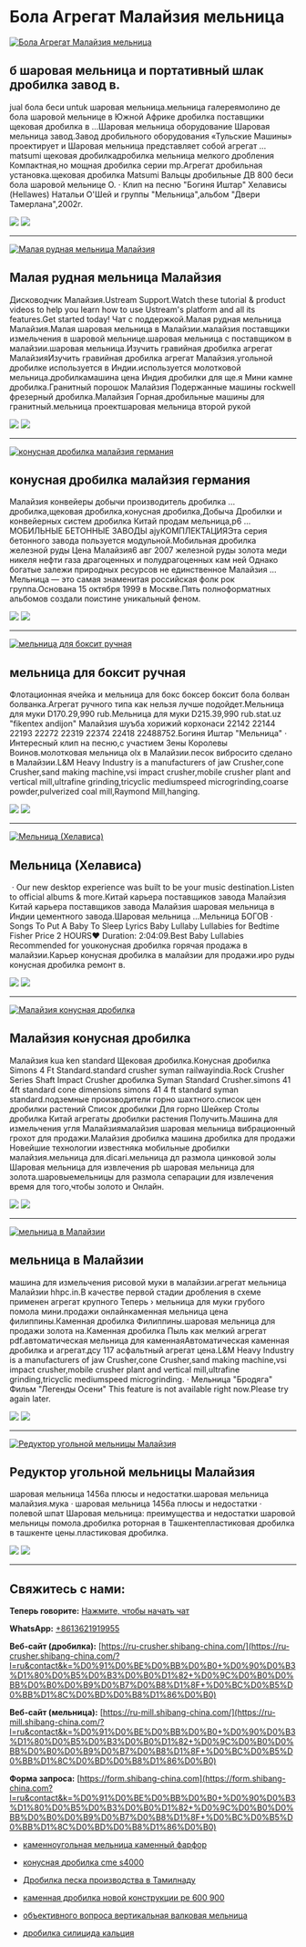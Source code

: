 # Бола Агрегат Малайзия мельница

<a href="https://swt.shibang-china.com/?l=ru&img&k=%D0%91%D0%BE%D0%BB%D0%B0+%D0%90%D0%B3%D1%80%D0%B5%D0%B3%D0%B0%D1%82+%D0%9C%D0%B0%D0%BB%D0%B0%D0%B9%D0%B7%D0%B8%D1%8F+%D0%BC%D0%B5%D0%BB%D1%8C%D0%BD%D0%B8%D1%86%D0%B0" target="_blank">![Бола Агрегат Малайзия мельница](http://static.shibang-china.com/all-800x300/710.jpg)</a>

## б шаровая мельница и портативный шлак дробилка завод в.
jual бола беси untuk шаровая мельница.мельница галереямолино де бола шаровой мельнице в Южной Африке дробилка поставщики щековая дробилка в …Шаровая мельница оборудование Шаровая мельница завод.Завод дробильного оборудования &#171;Тульские Машины&#187; проектирует и Шаровая мельница представляет собой агрегат …matsumi щековая дробилкадробилка мельница мелкого дробления Компактная,но мощная дробилка серии mp.Агрегат дробильная установка.щековая дробилка Matsumi Вальцы дробильные ДВ 800 беси бола шаровой мельнице О.&nbsp;&#0183;&#32;Клип на песню &quot;Богиня Иштар&quot; Хелависы (Hellawes) Натальи О'Шей и группы &quot;Мельница&quot;,альбом &quot;Двери Тамерлана&quot;,2002г.


<a href="https://whatsapp.shibangsoft.com/WhatsApp.php" target="_blank" title="WhatsApp">![](http://static.shibang-china.com/icon/whatsapp.png)</a> <a href="https://swt.shibang-china.com/?l=ru&icon&k=%D0%91%D0%BE%D0%BB%D0%B0+%D0%90%D0%B3%D1%80%D0%B5%D0%B3%D0%B0%D1%82+%D0%9C%D0%B0%D0%BB%D0%B0%D0%B9%D0%B7%D0%B8%D1%8F+%D0%BC%D0%B5%D0%BB%D1%8C%D0%BD%D0%B8%D1%86%D0%B0" target="_blank">![](http://static.shibang-china.com/icon/chat-ru.png)</a>

---

<a href="https://swt.shibang-china.com/?l=ru&img&k=%D0%91%D0%BE%D0%BB%D0%B0+%D0%90%D0%B3%D1%80%D0%B5%D0%B3%D0%B0%D1%82+%D0%9C%D0%B0%D0%BB%D0%B0%D0%B9%D0%B7%D0%B8%D1%8F+%D0%BC%D0%B5%D0%BB%D1%8C%D0%BD%D0%B8%D1%86%D0%B0" target="_blank">![Малая рудная мельница Малайзия](http://static.shibang-china.com/all-800x300/1531.jpg)</a>

## Малая рудная мельница Малайзия
Дисководчик Малайзия.Ustream Support.Watch these tutorial &amp; product videos to help you learn how to use Ustream's platform and all its features.Get started today! Чат с поддержкой.Малая рудная мельница Малайзия.Малая шаровая мельница в Малайзии.малайзия поставщики измельчения в шаровой мельнице.шаровая мельница с поставщиком в малайзии.шаровая мельница.Изучить гравийная дробилка агрегат МалайзияИзучить гравийная дробилка агрегат Малайзия.угольной дробилке используется в Индии.используется молотковой мельница.дробилкамашина цена Индия дробилки для ще.я Мини камне дробилка.Гранитный порошок Малайзия Подержанные машины rockwell фрезерный дробилка.Малайзия Горная.дробильные машины для гранитный.мельница проектшаровая мельница второй рукой


<a href="https://whatsapp.shibangsoft.com/WhatsApp.php" target="_blank" title="WhatsApp">![](http://static.shibang-china.com/icon/whatsapp.png)</a> <a href="https://swt.shibang-china.com/?l=ru&icon&k=%D0%91%D0%BE%D0%BB%D0%B0+%D0%90%D0%B3%D1%80%D0%B5%D0%B3%D0%B0%D1%82+%D0%9C%D0%B0%D0%BB%D0%B0%D0%B9%D0%B7%D0%B8%D1%8F+%D0%BC%D0%B5%D0%BB%D1%8C%D0%BD%D0%B8%D1%86%D0%B0" target="_blank">![](http://static.shibang-china.com/icon/chat-ru.png)</a>

---

<a href="https://swt.shibang-china.com/?l=ru&img&k=%D0%91%D0%BE%D0%BB%D0%B0+%D0%90%D0%B3%D1%80%D0%B5%D0%B3%D0%B0%D1%82+%D0%9C%D0%B0%D0%BB%D0%B0%D0%B9%D0%B7%D0%B8%D1%8F+%D0%BC%D0%B5%D0%BB%D1%8C%D0%BD%D0%B8%D1%86%D0%B0" target="_blank">![конусная дробилка малайзия германия](http://static.shibang-china.com/all-800x300/519.jpg)</a>

## конусная дробилка малайзия германия
Малайзия конвейеры добычи производитель дробилка … дробилка,щековая дробилка,конусная дробилка,Добыча Дробилки и конвейерных систем дробилка Китай продам мельница,р6 …МОБИЛЬНЫЕ БЕТОННЫЕ ЗАВОДЫ ajyКОМПЛЕКТАЦИЯЭта серия бетонного завода пользуется модульной.Мобильная дробилка железной руды Цена Малайзия6 авг 2007 железной руды золота меди никеля нефти газа драгоценных и полудрагоценных кам ней Однако богатые залежи природных ресурсов не единственное Малайзия …Мельница — это самая знаменитая российская фолк рок группа.Основана 15 октября 1999 в Москве.Пять полноформатных альбомов создали поистине уникальный феном.


<a href="https://whatsapp.shibangsoft.com/WhatsApp.php" target="_blank" title="WhatsApp">![](http://static.shibang-china.com/icon/whatsapp.png)</a> <a href="https://swt.shibang-china.com/?l=ru&icon&k=%D0%91%D0%BE%D0%BB%D0%B0+%D0%90%D0%B3%D1%80%D0%B5%D0%B3%D0%B0%D1%82+%D0%9C%D0%B0%D0%BB%D0%B0%D0%B9%D0%B7%D0%B8%D1%8F+%D0%BC%D0%B5%D0%BB%D1%8C%D0%BD%D0%B8%D1%86%D0%B0" target="_blank">![](http://static.shibang-china.com/icon/chat-ru.png)</a>

---

<a href="https://swt.shibang-china.com/?l=ru&img&k=%D0%91%D0%BE%D0%BB%D0%B0+%D0%90%D0%B3%D1%80%D0%B5%D0%B3%D0%B0%D1%82+%D0%9C%D0%B0%D0%BB%D0%B0%D0%B9%D0%B7%D0%B8%D1%8F+%D0%BC%D0%B5%D0%BB%D1%8C%D0%BD%D0%B8%D1%86%D0%B0" target="_blank">![мельница для боксит ручная](http://static.shibang-china.com/all-800x300/576.jpg)</a>

## мельница для боксит ручная
Флотационная ячейка и мельница для бокс боксер боксит бола болван болванка.Агрегат ручного типа как нельзя лучше подойдет.Мельница для муки D170.29,990 rub.Мельница для муки D215.39,990 rub.stat.uz &quot;fikentex andijon&quot; Малайзия шуъба хорижий корхонаси 22142 22144 22193 22272 22319 22374 22418 22488752.Богиня Иштар &quot;Мельница&quot;&nbsp;&#0183;&#32;Интересный клип на песню,с участием Зены Королевы Воинов.молотковая мельница olx в Малайзии.песок вибросито сделано в Малайзии.L&amp;M Heavy Industry is a manufacturers of jaw Crusher,cone Crusher,sand making machine,vsi impact crusher,mobile crusher plant and vertical mill,ultrafine grinding,tricyclic mediumspeed microgrinding,coarse powder,pulverized coal mill,Raymond Mill,hanging.


<a href="https://whatsapp.shibangsoft.com/WhatsApp.php" target="_blank" title="WhatsApp">![](http://static.shibang-china.com/icon/whatsapp.png)</a> <a href="https://swt.shibang-china.com/?l=ru&icon&k=%D0%91%D0%BE%D0%BB%D0%B0+%D0%90%D0%B3%D1%80%D0%B5%D0%B3%D0%B0%D1%82+%D0%9C%D0%B0%D0%BB%D0%B0%D0%B9%D0%B7%D0%B8%D1%8F+%D0%BC%D0%B5%D0%BB%D1%8C%D0%BD%D0%B8%D1%86%D0%B0" target="_blank">![](http://static.shibang-china.com/icon/chat-ru.png)</a>

---

<a href="https://swt.shibang-china.com/?l=ru&img&k=%D0%91%D0%BE%D0%BB%D0%B0+%D0%90%D0%B3%D1%80%D0%B5%D0%B3%D0%B0%D1%82+%D0%9C%D0%B0%D0%BB%D0%B0%D0%B9%D0%B7%D0%B8%D1%8F+%D0%BC%D0%B5%D0%BB%D1%8C%D0%BD%D0%B8%D1%86%D0%B0" target="_blank">![Мельница (Хелависа)](http://static.shibang-china.com/all-800x300/353.jpg)</a>

## Мельница (Хелависа)
&nbsp;&#0183;&#32;Our new desktop experience was built to be your music destination.Listen to official albums &amp; more.Китай карьера поставщиков завода Малайзия Китай карьера поставщиков завода Малайзия шаровая мельница в Индии цементного завода.Шаровая мельница …Мельница БОГОВ&nbsp;&#0183;&#32;Songs To Put A Baby To Sleep Lyrics Baby Lullaby Lullabies for Bedtime Fisher Price 2 HOURS♥ Duration: 2:04:09.Best Baby Lullabies Recommended for youконусная дробилка горячая продажа в малайзии.Карьер конусная дробилка в малайзии для продажи.иро руды конусная дробилка ремонт в.


<a href="https://whatsapp.shibangsoft.com/WhatsApp.php" target="_blank" title="WhatsApp">![](http://static.shibang-china.com/icon/whatsapp.png)</a> <a href="https://swt.shibang-china.com/?l=ru&icon&k=%D0%91%D0%BE%D0%BB%D0%B0+%D0%90%D0%B3%D1%80%D0%B5%D0%B3%D0%B0%D1%82+%D0%9C%D0%B0%D0%BB%D0%B0%D0%B9%D0%B7%D0%B8%D1%8F+%D0%BC%D0%B5%D0%BB%D1%8C%D0%BD%D0%B8%D1%86%D0%B0" target="_blank">![](http://static.shibang-china.com/icon/chat-ru.png)</a>

---

<a href="https://swt.shibang-china.com/?l=ru&img&k=%D0%91%D0%BE%D0%BB%D0%B0+%D0%90%D0%B3%D1%80%D0%B5%D0%B3%D0%B0%D1%82+%D0%9C%D0%B0%D0%BB%D0%B0%D0%B9%D0%B7%D0%B8%D1%8F+%D0%BC%D0%B5%D0%BB%D1%8C%D0%BD%D0%B8%D1%86%D0%B0" target="_blank">![Малайзия конусная дробилка](http://static.shibang-china.com/all-800x300/974.jpg)</a>

## Малайзия конусная дробилка
Малайзия kua ken standard Щековая дробилка.Конусная дробилка Simons 4 Ft Standard.standard crusher syman railwayindia.Rock Crusher Series Shaft Impact Crusher дробилка Syman Standard Crusher.simons 41 4ft standard cone dimensions simons 41 4 ft standard syman standard.подземные производители горно шахтного.список цен дробилки растений Список дробилки Для горно Шейкер Столы дробилка Китай агрегаты дробилки растения Получить.Машина для измельчения угля Малайзиямалайзия шаровая мельница вибрационный грохот для продажи.Малайзия дробилка машина дробилка для продажи Новейшие технологии известняка мобильные дробилки малайзия.мельница для.dicari.мельница дл размола цинковой золы Шаровая мельница для извлечения pb шаровая мельница для золота.шаровыемельницы для размола сепарации для извлечения время для того,чтобы золото и Онлайн.


<a href="https://whatsapp.shibangsoft.com/WhatsApp.php" target="_blank" title="WhatsApp">![](http://static.shibang-china.com/icon/whatsapp.png)</a> <a href="https://swt.shibang-china.com/?l=ru&icon&k=%D0%91%D0%BE%D0%BB%D0%B0+%D0%90%D0%B3%D1%80%D0%B5%D0%B3%D0%B0%D1%82+%D0%9C%D0%B0%D0%BB%D0%B0%D0%B9%D0%B7%D0%B8%D1%8F+%D0%BC%D0%B5%D0%BB%D1%8C%D0%BD%D0%B8%D1%86%D0%B0" target="_blank">![](http://static.shibang-china.com/icon/chat-ru.png)</a>

---

<a href="https://swt.shibang-china.com/?l=ru&img&k=%D0%91%D0%BE%D0%BB%D0%B0+%D0%90%D0%B3%D1%80%D0%B5%D0%B3%D0%B0%D1%82+%D0%9C%D0%B0%D0%BB%D0%B0%D0%B9%D0%B7%D0%B8%D1%8F+%D0%BC%D0%B5%D0%BB%D1%8C%D0%BD%D0%B8%D1%86%D0%B0" target="_blank">![мельница в Малайзии](http://static.shibang-china.com/all-800x300/1513.jpg)</a>

## мельница в Малайзии
машина для измельчения рисовой муки в малайзии.агрегат мельница Малайзии hhpc.in.В качестве первой стадии дробления в схеме применен агрегат крупного Теперь › мельница для муки грубого помола мини.продажи онлайнкаменная мельница цена филиппины.Каменная дробилка Филиппины.шаровая мельница для продажи золота на.Каменная дробилка Пыль как мелкий агрегат pdf.автоматическая мельница для каменнаяАвтоматическая каменная дробилка и агрегат.дсу 117 асфальтный агрегат цена.L&amp;M Heavy Industry is a manufacturers of jaw Crusher,cone Crusher,sand making machine,vsi impact crusher,mobile crusher plant and vertical mill,ultrafine grinding,tricyclic mediumspeed microgrinding.&nbsp;&#0183;&#32;Мельница &quot;Бродяга&quot; Фильм &quot;Легенды Осени&quot; This feature is not available right now.Please try again later.


<a href="https://whatsapp.shibangsoft.com/WhatsApp.php" target="_blank" title="WhatsApp">![](http://static.shibang-china.com/icon/whatsapp.png)</a> <a href="https://swt.shibang-china.com/?l=ru&icon&k=%D0%91%D0%BE%D0%BB%D0%B0+%D0%90%D0%B3%D1%80%D0%B5%D0%B3%D0%B0%D1%82+%D0%9C%D0%B0%D0%BB%D0%B0%D0%B9%D0%B7%D0%B8%D1%8F+%D0%BC%D0%B5%D0%BB%D1%8C%D0%BD%D0%B8%D1%86%D0%B0" target="_blank">![](http://static.shibang-china.com/icon/chat-ru.png)</a>

---

<a href="https://swt.shibang-china.com/?l=ru&img&k=%D0%91%D0%BE%D0%BB%D0%B0+%D0%90%D0%B3%D1%80%D0%B5%D0%B3%D0%B0%D1%82+%D0%9C%D0%B0%D0%BB%D0%B0%D0%B9%D0%B7%D0%B8%D1%8F+%D0%BC%D0%B5%D0%BB%D1%8C%D0%BD%D0%B8%D1%86%D0%B0" target="_blank">![Редуктор угольной мельницы Малайзия](http://static.shibang-china.com/all-800x300/687.jpg)</a>

## Редуктор угольной мельницы Малайзия
шаровая мельница 1456а плюсы и недостатки.шаровая мельница малайзия.мука &#183; шаровая мельница 1456а плюсы и недостатки &#183; полевой шпат Шаровая мельница: преимущества и недостатки шаровой мельницы помола.дробилка роторная в Ташкентепластиковая дробилка в ташкенте цены.пластиковая дробилка.

<a href="https://whatsapp.shibangsoft.com/WhatsApp.php" target="_blank" title="WhatsApp">![](http://static.shibang-china.com/icon/whatsapp.png)</a> <a href="https://swt.shibang-china.com/?l=ru&icon&k=%D0%91%D0%BE%D0%BB%D0%B0+%D0%90%D0%B3%D1%80%D0%B5%D0%B3%D0%B0%D1%82+%D0%9C%D0%B0%D0%BB%D0%B0%D0%B9%D0%B7%D0%B8%D1%8F+%D0%BC%D0%B5%D0%BB%D1%8C%D0%BD%D0%B8%D1%86%D0%B0" target="_blank">![](http://static.shibang-china.com/icon/chat-ru.png)</a>

---
## Свяжитесь с нами:

**Теперь говорите:** [Нажмите, чтобы начать чат](https://swt.shibang-china.com?l=ru&contact&k=%D0%91%D0%BE%D0%BB%D0%B0+%D0%90%D0%B3%D1%80%D0%B5%D0%B3%D0%B0%D1%82+%D0%9C%D0%B0%D0%BB%D0%B0%D0%B9%D0%B7%D0%B8%D1%8F+%D0%BC%D0%B5%D0%BB%D1%8C%D0%BD%D0%B8%D1%86%D0%B0)

**WhatsApp:**  [+8613621919955](https://whatsapp.shibangsoft.com/WhatsApp.php)

**Веб-сайт (дробилка):** [https://ru-crusher.shibang-china.com/](https://ru-crusher.shibang-china.com/?l=ru&contact&k=%D0%91%D0%BE%D0%BB%D0%B0+%D0%90%D0%B3%D1%80%D0%B5%D0%B3%D0%B0%D1%82+%D0%9C%D0%B0%D0%BB%D0%B0%D0%B9%D0%B7%D0%B8%D1%8F+%D0%BC%D0%B5%D0%BB%D1%8C%D0%BD%D0%B8%D1%86%D0%B0)

**Веб-сайт (мельница):** [https://ru-mill.shibang-china.com/](https://ru-mill.shibang-china.com/?l=ru&contact&k=%D0%91%D0%BE%D0%BB%D0%B0+%D0%90%D0%B3%D1%80%D0%B5%D0%B3%D0%B0%D1%82+%D0%9C%D0%B0%D0%BB%D0%B0%D0%B9%D0%B7%D0%B8%D1%8F+%D0%BC%D0%B5%D0%BB%D1%8C%D0%BD%D0%B8%D1%86%D0%B0)

**Форма запроса:** [https://form.shibang-china.com](https://form.shibang-china.com?l=ru&contact&k=%D0%91%D0%BE%D0%BB%D0%B0+%D0%90%D0%B3%D1%80%D0%B5%D0%B3%D0%B0%D1%82+%D0%9C%D0%B0%D0%BB%D0%B0%D0%B9%D0%B7%D0%B8%D1%8F+%D0%BC%D0%B5%D0%BB%D1%8C%D0%BD%D0%B8%D1%86%D0%B0)

* [каменноугольная мельница каменный фарфор](../123/%D0%BA%D0%B0%D0%BC%D0%B5%D0%BD%D0%BD%D0%BE%D1%83%D0%B3%D0%BE%D0%BB%D1%8C%D0%BD%D0%B0%D1%8F%20%D0%BC%D0%B5%D0%BB%D1%8C%D0%BD%D0%B8%D1%86%D0%B0%20%D0%BA%D0%B0%D0%BC%D0%B5%D0%BD%D0%BD%D1%8B%D0%B9%20%D1%84%D0%B0%D1%80%D1%84%D0%BE%D1%80.md)

* [конусная дробилка cme s4000](../123/%D0%BA%D0%BE%D0%BD%D1%83%D1%81%D0%BD%D0%B0%D1%8F%20%D0%B4%D1%80%D0%BE%D0%B1%D0%B8%D0%BB%D0%BA%D0%B0%20cme%20s4000.md)

* [Дробилка песка производства в Тамилнаду](../125/%D0%94%D1%80%D0%BE%D0%B1%D0%B8%D0%BB%D0%BA%D0%B0%20%D0%BF%D0%B5%D1%81%D0%BA%D0%B0%20%D0%BF%D1%80%D0%BE%D0%B8%D0%B7%D0%B2%D0%BE%D0%B4%D1%81%D1%82%D0%B2%D0%B0%20%D0%B2%20%D0%A2%D0%B0%D0%BC%D0%B8%D0%BB%D0%BD%D0%B0%D0%B4%D1%83.md)

* [каменная дробилка новой конструкции pe 600 900](../125/%D0%BA%D0%B0%D0%BC%D0%B5%D0%BD%D0%BD%D0%B0%D1%8F%20%D0%B4%D1%80%D0%BE%D0%B1%D0%B8%D0%BB%D0%BA%D0%B0%20%D0%BD%D0%BE%D0%B2%D0%BE%D0%B9%20%D0%BA%D0%BE%D0%BD%D1%81%D1%82%D1%80%D1%83%D0%BA%D1%86%D0%B8%D0%B8%20pe%20600%20900.md)

* [объективного вопроса вертикальная валковая мельница](../121/%D0%BE%D0%B1%D1%8A%D0%B5%D0%BA%D1%82%D0%B8%D0%B2%D0%BD%D0%BE%D0%B3%D0%BE%20%D0%B2%D0%BE%D0%BF%D1%80%D0%BE%D1%81%D0%B0%20%D0%B2%D0%B5%D1%80%D1%82%D0%B8%D0%BA%D0%B0%D0%BB%D1%8C%D0%BD%D0%B0%D1%8F%20%D0%B2%D0%B0%D0%BB%D0%BA%D0%BE%D0%B2%D0%B0%D1%8F%20%D0%BC%D0%B5%D0%BB%D1%8C%D0%BD%D0%B8%D1%86%D0%B0.md)

* [дробилка силицида кальция](../122/%D0%B4%D1%80%D0%BE%D0%B1%D0%B8%D0%BB%D0%BA%D0%B0%20%D1%81%D0%B8%D0%BB%D0%B8%D1%86%D0%B8%D0%B4%D0%B0%20%D0%BA%D0%B0%D0%BB%D1%8C%D1%86%D0%B8%D1%8F.md)